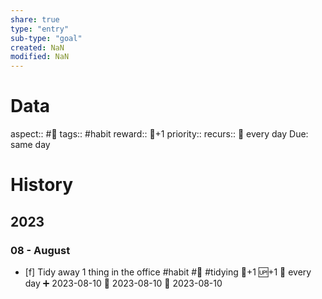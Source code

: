 ```yaml
---
share: true
type: "entry"
sub-type: "goal"
created: NaN 
modified: NaN
---
```

# Data
aspect:: #🧹
tags:: #habit
reward:: 🥄+1
priority:: 
recurs:: 🔁 every day
Due: same day
# History
## 2023
### 08 - August
- [f] Tidy away 1 thing in the office #habit #🧹 #tidying 🥄+1 🆙+1 🔁 every day ➕ 2023-08-10 🛫 2023-08-10 📅 2023-08-10
